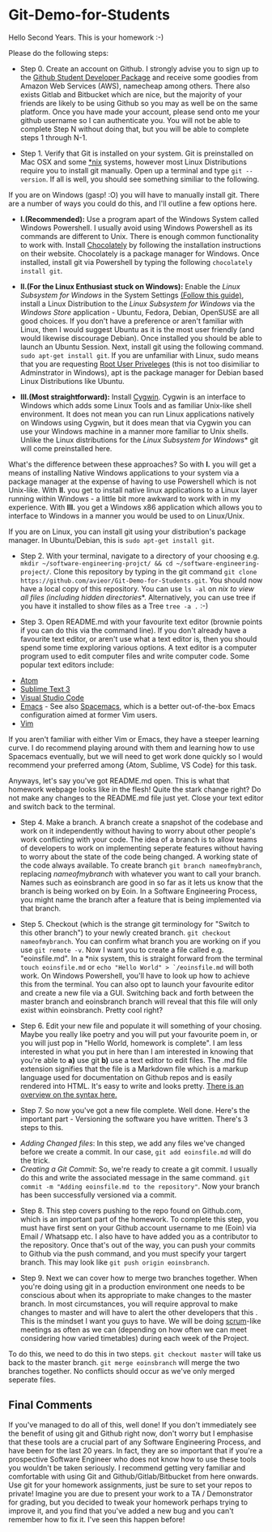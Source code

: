 # Git-Demo-for-Students

Hello Second Years. This is your homework :-)

Please do the following steps:

* Step 0. Create an account on Github. I strongly advise you to sign up to the [Github Student Developer Package](https://education.github.com/pack) and receive some goodies from Amazon Web Services (AWS), namecheap among others. There also exists Gitlab and Bitbucket which are nice, but the majority of your friends are likely to be using Github so you may as well be on the same platform. Once you have made your account, please send onto me your github username so I can authenticate you. You will not be able to complete Step N without doing that, but you will be able to complete steps 1 through N-1.

* Step 1.
Verify that Git is installed on your system. Git is preinstalled on Mac OSX and some [*nix](https://en.wikipedia.org/wiki/Unix-like) systems, however most Linux Distributions require you to install git manually. Open up a terminal and type ```git --version```. If all is well, you should see something similiar to the following.

If you are on Windows (gasp! :O) you will have to manually install git. There are a number of ways you could do this, and I'll outline a few options here.

- **I.(Recommended):** Use a program apart of the Windows System called Windows Powershell. I usually avoid using Windows Powershell as its commands are different to Unix. There is enough common functionality to work with. Install [Chocolately](https://chocolatey.org/) by following the installation instructions on their website. Chocolately is a package manager for Windows. Once installed, install git via Powershell by typing the following ```chocolately install git```.

- **II.(For the Linux Enthusiast stuck on Windows):** Enable the *Linux Subsystem for Windows* in the System Settings [(Follow this guide)](https://docs.microsoft.com/en-us/windows/wsl/install-win10), install a Linux Distribution to the *Linux Subsystem for Windows* via the *Windows Store* application - Ubuntu, Fedora, Debian, OpenSUSE are all good choices. If you don't have a preference or aren't familiar with Linux, then I would suggest Ubuntu as it is the most user friendly (and would likewise discourage Debian). Once installed you should be able to launch an Ubuntu Session. Next, install git using the following command. ```sudo apt-get install git```. If you are unfamiliar with Linux, sudo means that you are requesting [Root User Priveleges](https://en.wikipedia.org/wiki/Superuser#Unix_and_Unix-like) (this is not too disimiliar to Adminstrator in Windows), apt is the package manager for Debian based Linux Distributions like Ubuntu.

- **III.(Most straightforward):** Install [Cygwin](https://cygwin.com/). Cygwin is an interface to Windows which adds some Linux Tools and as familiar Unix-like shell environment. It does not mean you can run Linux applications natively on Windows using Cygwin, but it does mean that via Cygwin you can use your Windows machine in a manner more familiar to Unix shells. Unlike the Linux distributions for the *Linux Subsystem for Windows** git will come preinstalled here.

What's the difference between these approaches? So with **I.** you will get a means of installing Native Windows applications to your system via a package manager at the expense of having to use Powershell which is not Unix-like. With **II.** you get to install native linux applications to a Linux layer running within Windows - a little bit more awkward to work with in my experience. With **III.** you get a Windows x86 application which allows you to interface to Windows in a manner you would be used to on Linux/Unix.

If you are on Linux, you can install git using your distribution's package manager. In Ubuntu/Debian, this is ```sudo apt-get install git```.

* Step 2.
With your terminal, navigate to a directory of your choosing e.g. ```mkdir ~/software-engineering-projct/ && cd ~/software-engineering-project/```. Clone this repository by typing in the git command ```git clone https://github.com/avieor/Git-Demo-for-Students.git```. You should now have a local copy of this repository. You can use ```ls -al``` on *nix to view all files (including hidden directories**. Alternatively, you can use tree if you have it installed to show files as a Tree ```tree -a .``` :-)

* Step 3. 
Open README.md with your favourite text editor (brownie points if you can do this via the command line). If you don't already have a favourite text editor, or aren't use what a text editor is, then you should spend some time exploring various options. A text editor is a computer program used to edit computer files and write computer code. Some popular text editors include:
- [Atom](https://atom.io/)
- [Sublime Text 3](https://www.sublimetext.com/)
- [Visual Studio Code](https://code.visualstudio.com/)
- [Emacs](https://www.gnu.org/software/emacs/) - See also [Spacemacs](https://www.spacemacs.org/), which is a better out-of-the-box Emacs configuration aimed at former Vim users.
- [Vim](https://www.vim.org/)

If you aren't familiar with either Vim or Emacs, they have a steeper learning curve. I do recommend playing around with them and learning how to use Spacemacs eventually, but we will need to get work done quickly so I would recommend your preferred among {Atom, Sublime, VS Code} for this task.

Anyways, let's say you've got README.md open. This is what that homework webpage looks like in the flesh! Quite the stark change right? Do not make any changes to the README.md file just yet. Close your text editor and switch back to the terminal. 

* Step 4.
Make a branch. A branch create a snapshot of the codebase and work on it independently without having to worry about other people's work conflicting with your code. The idea of a branch is to allow teams of developers to work on implementing seperate features without having to worry about the state of the code being changed. A working state of the code always available. To create branch ```git branch nameofmybranch```, replacing _nameofmybranch_ with whatever you want to call your branch. Names such as eoinsbranch are good in so far as it lets us know that the branch is being worked on by Eoin. In a Software Engineering Process, you might name the branch after a feature that is being implemented via that branch.

* Step 5.
Checkout (which is the strange git terminology for "Switch to this other branch") to your newly created branch. ```git checkout nameofmybranch```. You can confirm what branch you are working on if you use ```git remote -v```. Now I want you to create a file called e.g. "eoinsfile.md". In a *nix system, this is straight forward from the terminal ```touch eoinsfile.md``` or ```echo "Hello World" > `/eoinsfile.md``` will both work. On Windows Powershell, you'll have to look up how to achieve this from the terminal. You can also opt to launch your favourite editor and create a new file via a GUI. Switching back and forth between the master branch and eoinsbranch branch will reveal that this file will only exist within eoinsbranch. Pretty cool right?

* Step 6.
Edit your new file and populate it will something of your chosing. Maybe you really like poetry and you will put your favourite poem in, or you will just pop in "Hello World, homework is complete". I am less interested in what you put in here than I am interested in knowing that you're able to **a)** use git **b)** use a text editor to edit files. The .md file extension signifies that the file is a Markdown file which is a markup language used for documentation on Github repos and is easily rendered into HTML. It's easy to write and looks pretty. [There is an overview on the syntax here.](https://en.wikipedia.org/wiki/Markdown)

* Step 7.
So now you've got a new file complete. Well done. Here's the important part - Versioning the software you have written. There's 3 steps to this.
- *Adding Changed files*: In this step, we add any files we've changed before we create a commit. In our case, ```git add eoinsfile.md``` will do the trick.
- *Creating a Git Commit*: So, we're ready to create a git commit. I usually do this and write the associated message in the same command. ```git commit -m "Adding eoinsfile.md to the repository"```. Now your branch has been successfully versioned via a commit.

* Step 8. 
This step covers pushing to the repo found on Github.com, which is an important part of the homework. To complete this step, you must have first sent on your Github account username to me (Eoin) via Email / Whatsapp etc. I also have to have added you as a contributor to the repository. Once that's out of the way, you can push your commits to Github via the push command, and you must specify your targert branch. This may look like ```git push origin eoinsbranch```.

* Step 9.
Next we can cover how to merge two branches together. When you're doing using git in a production environment one needs to be conscious about when its appropriate to make changes to the master branch. In most circumstances, you will require approval to make changes to master and will have to alert the other developers that this . This is the mindset I want you guys to have. We will be doing [scrum](https://en.wikipedia.org/wiki/Scrum)-like meetings as often as we can (depending on how often we can meet considering how varied timetables) during each week of the Project.

To do this, we need to do this in two steps. ```git checkout master``` will take us back to the master branch. ```git merge eoinsbranch``` will merge the two branches together. No conflicts should occur as we've only merged seperate files.


## Final Comments
If you've managed to do all of this, well done! If you don't immediately see the benefit of using git and Github right now, don't worry but I emphasise that these tools are a crucial part of any Software Engineering Process, and have been for the last 20 years. In fact, they are so important that if you're a prospective Software Engineer who does not know how to use these tools you wouldn't be taken seriously. I recommend getting very familiar and comfortable with using Git and Github/Gitlab/Bitbucket from here onwards. Use git for your homework assignments, just be sure to set your repos to private! Imagine you are due to present your work to a TA / Demonstrator for grading, but you decided to tweak your homework perhaps trying to improve it, and you find that you've added a new bug and you can't remember how to fix it. I've seen this happen before!
